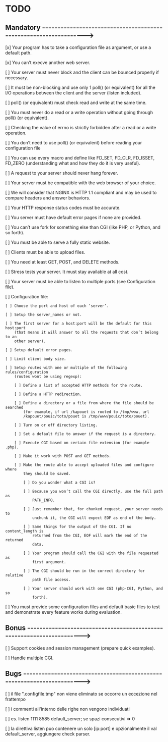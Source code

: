 # TODO

## Mandatory ----------------------------------------------------------------->

[x] Your program has to take a configuration file as argument, or use a default 
    path.

[x] You can’t execve another web server.

[ ] Your server must never block and the client can be bounced properly if 
    necessary.

[ ] It must be non-blocking and use only 1 poll() (or equivalent) for all the   
    I/O operations between the client and the server (listen included).

[ ] poll() (or equivalent) must check read and write at the same time.

[ ] You must never do a read or a write operation without going through poll() 
    (or equivalent).

[ ] Checking the value of errno is strictly forbidden after a read or a write 
    operation.

[ ] You don’t need to use poll() (or equivalent) before reading your 
    configuration file

[ ] You can use every macro and define like FD_SET, FD_CLR, FD_ISSET, FD_ZERO 
    (understanding what and how they do it is very useful).

[ ] A request to your server should never hang forever.

[ ] Your server must be compatible with the web browser of your choice.

[ ] We will consider that NGINX is HTTP 1.1 compliant and may be used to 
    compare headers and answer behaviors.

[ ] Your HTTP response status codes must be accurate.

[ ] You server must have default error pages if none are provided.

[ ] You can’t use fork for something else than CGI (like PHP, or Python, and so 
    forth).

[ ] You must be able to serve a fully static website.

[ ] Clients must be able to upload files.

[ ] You need at least GET, POST, and DELETE methods.

[ ] Stress tests your server. It must stay available at all cost.

[ ] Your server must be able to listen to multiple ports (see Configuration 
    file).

[ ] Configuration file:

    [ ] Choose the port and host of each ’server’.

    [ ] Setup the server_names or not.

    [ ] The first server for a host:port will be the default for this host:port 
        (that means it will answer to all the requests that don’t belong to an 
        other server).

    [ ] Setup default error pages.

    [ ] Limit client body size.

    [ ] Setup routes with one or multiple of the following rules/configuration 
        (routes wont be using regexp):

        [ ] Define a list of accepted HTTP methods for the route.

        [ ] Define a HTTP redirection.

        [ ] Define a directory or a file from where the file should be searched 
            (for example, if url /kapouet is rooted to /tmp/www, url 
            /kapouet/pouic/toto/pouet is /tmp/www/pouic/toto/pouet).

        [ ] Turn on or off directory listing.

        [ ] Set a default file to answer if the request is a directory.

        [ ] Execute CGI based on certain file extension (for example .php).

        [ ] Make it work with POST and GET methods.

        [ ] Make the route able to accept uploaded files and configure where 
            they should be saved.

            [ ] Do you wonder what a CGI is?

            [ ] Because you won’t call the CGI directly, use the full path as 
                PATH_INFO.

            [ ] Just remember that, for chunked request, your server needs to 
                unchunk it, the CGI will expect EOF as end of the body.

            [ ] Same things for the output of the CGI. If no content_length is 
                returned from the CGI, EOF will mark the end of the returned 
                data.

            [ ] Your program should call the CGI with the file requested as 
                first argument.

            [ ] The CGI should be run in the correct directory for relative 
                path file access.

            [ ] Your server should work with one CGI (php-CGI, Python, and so 
                forth).

[ ] You must provide some configuration files and default basic files to test 
    and demonstrate every feature works during evaluation.

## Bonus --------------------------------------------------------------------->

[ ] Support cookies and session management (prepare quick examples).

[ ] Handle multiple CGI.

## Bugs ---------------------------------------------------------------------->

[ ] il file ".configfile.tmp" non viene eliminato se occorre un eccezione 
    nel frattempo

[ ] i commenti all'interno delle righe non vengono individuati

[ ] es. 	listen 1111  8585 default_server; se spazi consecutivi => 0

[ ] la direttiva listen puo contenere un solo [ip:port] e opzionalmente il val
    default_server, aggiungere check parser.
